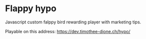 # Flappy hypo
Javascript custom falppy bird rewarding player with marketing tips.

Playable on this address:
https://dev.timothee-dione.ch/hypo/
